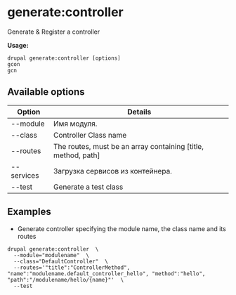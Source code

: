 # generate:controller
Generate & Register a controller

**Usage:**
```
drupal generate:controller [options]
gcon
gcn
```

## Available options
Option | Details
-------|-------------
--module | Имя модуля.
--class | Controller Class name
--routes | The routes, must be an array containing [title, method, path]
--services | Загрузка сервисов из контейнера.
--test | Generate a test class

## Examples
* Generate controller specifying the module name, the class name and its routes
```
drupal generate:controller  \
  --module="modulename"  \
  --class="DefaultController"  \
  --routes='"title":"ControllerMethod", "name":"modulename.default_controller_hello", "method":"hello", "path":"/modulename/hello/{name}"'  \
  --test
```
